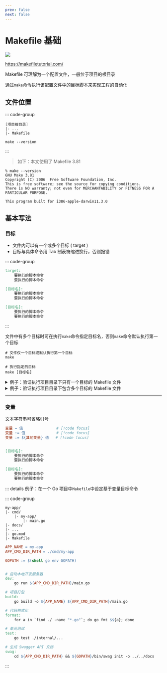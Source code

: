 ```yaml
---
prev: false
next: false
---
```


# Makefile 基础

![](/static/skill-images/makefile.webp)

https://makefiletutorial.com/

Makefile 可理解为一个配置文件，一般位于项目的根目录

通过`make`命令执行该配置文件中的目标脚本来实现工程的自动化

## 文件位置

::: code-group

```shell [所处位置]
[项目根目录]
|- ...
|- Makefile
```

```shell [查看版本]
make --version
```

:::

> 如下：本文使用了 Makefile 3.81

```shell
% make --version
GNU Make 3.81
Copyright (C) 2006  Free Software Foundation, Inc.
This is free software; see the source for copying conditions.
There is NO warranty; not even for MERCHANTABILITY or FITNESS FOR A
PARTICULAR PURPOSE.

This program built for i386-apple-darwin11.3.0
```

## 基本写法

### 目标

- 文件内可以有一个或多个目标 ( target )
- 目标与具体命令用 Tab 制表符缩进换行，否则报错

::: code-group

```makefile [单一目标]
target:
    要执行的脚本命令
    要执行的脚本命令
```

```makefile [多个目标]
[目标名]:
    要执行的脚本命令
    要执行的脚本命令

[目标名]:
    要执行的脚本命令
    要执行的脚本命令
```

:::

文件中有多个目标时可在执行`make`命令指定目标名，否则`make`命令默认执行第一个目标

```shell
# 文件仅一个目标或默认执行第一个目标
make

# 执行指定的目标
make [目标名]
```

<details class="details custom-block">
  <summary>例子：验证执行项目目录下只有一个目标的 Makefile 文件</summary>

> 如下：在一个 Go 项目中执行`make`命令来启动项目

::: code-group

```shell [目录结构]
demo
|- cmd
    |- demo
        |- main.go
|- ...
|- go.mod
|- Makefile
```

```makefile [MakeFile]
target:
	go run ./cmd/demo/main.go
```

:::

```shell
% cd demo           # [!code focus]
% make              # [!code focus]
go run ./cmd/demo/main.go
# ...
```

</details>

<details class="details custom-block">
  <summary>例子：验证执行项目目录下包含多个目标的 Makefile 文件</summary>

> 如下：在一个 Go 项目中执行`make`命令来启动项目与代码检查

::: code-group

```shell [目录结构]
demo/
|- cmd/
    |- demo/
        |- main.go
|- ...
|- go.mod
|- Makefile
```

```makefile [MakeFile]
start:
	go run ./cmd/demo/main.go

test:
    go test ./...
```

:::

```shell
% cd demo
% make start
% make test
```

</details>

---

### 变量

文本字符串可省略引号

```makefile
变量 = 值               # [!code focus]
变量 := 值              # [!code focus]
变量 := ${其他变量} 值   # [!code focus]


[目标名]:
    要执行的脚本命令
    要执行的脚本命令

[目标名]:
    要执行的脚本命令
    要执行的脚本命令
```

::: details 例子：在一个 Go 项目中`Makefile`中设定基于变量目标命令

::: code-group

```shell [目录结构]
my-app/
|- cmd/
    |- my-app/
        |- main.go
|- docs/
|- ...
|- go.mod
|- Makefile
```

```makefile [Makefile]
APP_NAME = my-app
APP_CMD_DIR_PATH = ./cmd/my-app

GOPATH := $(shell go env GOPATH)


# 启动本地开发服务器
dev:
	go run ${APP_CMD_DIR_PATH}/main.go

# 项目打包
build:
	go build -o ${APP_NAME} ${APP_CMD_DIR_PATH}/main.go

# 代码格式化
format:
	for a in `find ./ -name "*.go"`; do go fmt $${a}; done

# 单元测试
test:
	go test ./internal/...

# 生成 Swagger API 文档
swag:
 	cd ${APP_CMD_DIR_PATH} && ${GOPATH}/bin/swag init -o ../../docs
```

:::
